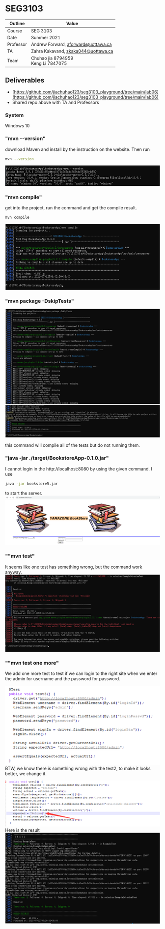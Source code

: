 # SEG3103

| Outline | Value |
| --- | --- |
| Course | SEG 3103 |
| Date | Summer 2021 |
| Professor | Andrew Forward, aforward@uottawa.ca |
| TA | Zahra Kakavand, zkaka044@uottawa.ca |
| Team | Chuhao jia 8794959<br>Keng Li 7847075 |


## Deliverables

* [https://github.com/jiachuhao123/seg3103_playground/tree/main/lab06](https://github.com/jiachuhao123/seg3103_playground/tree/main/lab06)
* Shared repo above with TA and Professors

### System

Windows 10

### "mvn --version"
download Maven and install by the instruction on the website. Then run
```bash
mvn --version
```
![Running Java in the console](assets/0.png)

### "mvn compile"

get into the project, run the command and get the compile result.
```bash
mvn compile
```
![Running Java in the console](assets/1.png)

### "mvn package -DskipTests"
![Running Java in the console](assets/2.png)
![Running Java in the console](assets/2.2.png)

this command will compile all of the tests but do not running them.


### "java -jar ./target/BookstoreApp-0.1.0.jar"
I cannot login in the http://localhost:8080 by using the given command.
I use
```bash
java -jar bookstore5.jar
```
to start the server.
![Running Java in the console](assets/3.png)

### ""mvn test"
It seems like one test has something wrong, but the command work anyway.
![Running Java in the console](assets/4.png)

### ""mvn test one more"
We add one more test to test if we can login to the right site when we enter the admin for username and the password for password.

![Running Java in the console](assets/6.png)
BTW, we know there is something wrong with the test2, to make it looks better, we change it.

![Running Java in the console](assets/7.png)
Here is the result
![Running Java in the console](assets/5.png)

